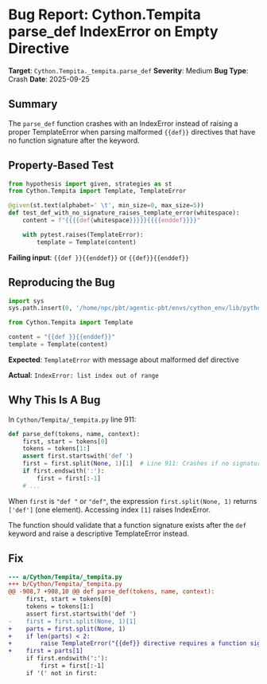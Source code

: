 # Bug Report: Cython.Tempita parse_def IndexError on Empty Directive

**Target**: `Cython.Tempita._tempita.parse_def`
**Severity**: Medium
**Bug Type**: Crash
**Date**: 2025-09-25

## Summary

The `parse_def` function crashes with an IndexError instead of raising a proper TemplateError when parsing malformed `{{def}}` directives that have no function signature after the keyword.

## Property-Based Test

```python
from hypothesis import given, strategies as st
from Cython.Tempita import Template, TemplateError

@given(st.text(alphabet=' \t', min_size=0, max_size=5))
def test_def_with_no_signature_raises_template_error(whitespace):
    content = f"{{{{def{whitespace}}}}}{{{{enddef}}}}"

    with pytest.raises(TemplateError):
        template = Template(content)
```

**Failing input**: `{{def }}{{enddef}}` or `{{def}}{{enddef}}`

## Reproducing the Bug

```python
import sys
sys.path.insert(0, '/home/npc/pbt/agentic-pbt/envs/cython_env/lib/python3.13/site-packages')

from Cython.Tempita import Template

content = "{{def }}{{enddef}}"
template = Template(content)
```

**Expected**: `TemplateError` with message about malformed def directive

**Actual**: `IndexError: list index out of range`

## Why This Is A Bug

In `Cython/Tempita/_tempita.py` line 911:

```python
def parse_def(tokens, name, context):
    first, start = tokens[0]
    tokens = tokens[1:]
    assert first.startswith('def ')
    first = first.split(None, 1)[1]  # Line 911: Crashes if no signature after 'def'
    if first.endswith(':'):
        first = first[:-1]
    # ...
```

When `first` is `"def "` or `"def"`, the expression `first.split(None, 1)` returns `['def']` (one element). Accessing index `[1]` raises IndexError.

The function should validate that a function signature exists after the `def` keyword and raise a descriptive TemplateError instead.

## Fix

```diff
--- a/Cython/Tempita/_tempita.py
+++ b/Cython/Tempita/_tempita.py
@@ -908,7 +908,10 @@ def parse_def(tokens, name, context):
     first, start = tokens[0]
     tokens = tokens[1:]
     assert first.startswith('def ')
-    first = first.split(None, 1)[1]
+    parts = first.split(None, 1)
+    if len(parts) < 2:
+        raise TemplateError("{{def}} directive requires a function signature", position=start, name=name)
+    first = parts[1]
     if first.endswith(':'):
         first = first[:-1]
     if '(' not in first:
```